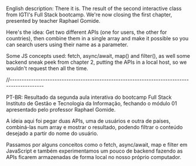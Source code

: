 English description: 
There it is. The result of the second interactive class from IGTI's Full Stack bootcamp. We're now closing the first chapter, presented by teacher Raphael Gomide.

Here's the idea: Get two different APIs (one for users, the other for countries), then combine them in a single array and make it possible so you can search users using their name as a parameter.

Some JS concepts used: fetch, async/await, map() and filter(), as well some backend sneak peek from chapter 2, putting the APIs in a local host, so we wouldn't request then all the time.

//--------------------------------------------------------------------------------------------

PT-BR:
Resultado da segunda aula interativa do bootcamp Full Stack Instituto de Gestão e Tecnologia da Informação, fechando o módulo 01 apresentado pelo professor Raphael Gomide.

A ideia aqui foi pegar duas APIs, uma de usuários e outra de países, combiná-las num array e mostrar o resultado, podendo filtrar o conteúdo desejado a partir do nome do usuário.

Passamos por alguns conceitos como o fetch, async/await, map e filter em JavaScript e também experimentamos um pouco de backend fazendo as APIs ficarem armazenadas de forma local no nosso próprio computador.
